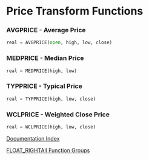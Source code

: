 # Price Transform Functions
### AVGPRICE - Average Price
```python
real = AVGPRICE(open, high, low, close)
```

### MEDPRICE - Median Price
```python
real = MEDPRICE(high, low)
```

### TYPPRICE - Typical Price
```python
real = TYPPRICE(high, low, close)
```

### WCLPRICE - Weighted Close Price
```python
real = WCLPRICE(high, low, close)
```


[Documentation Index](../doc_index.md)

[FLOAT_RIGHTAll Function Groups](../funcs.md)